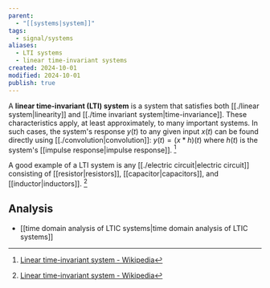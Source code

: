 ```yaml
---
parent:
  - "[[systems|system]]"
tags:
  - signal/systems
aliases:
  - LTI systems
  - linear time-invariant systems
created: 2024-10-01
modified: 2024-10-01
publish: true
---
```

A **linear time-invariant (LTI) system** is a system that satisfies both [[./linear system|linearity]] and [[./time invariant system|time-invariance]]. These characteristics apply, at least approximately, to many important systems. In such cases, the system's response $y(t)$ to any given input $x(t)$ can be found directly using [[./convolution|convolution]]: $y(t) = (x * h)(t)$ where $h(t)$ is the system's [[impulse response|impulse response]]. [^1]

A good example of a LTI system is any [[./electric circuit|electric circuit]] consisting of [[resistor|resistors]], [[capacitor|capacitors]], and [[inductor|inductors]]. [^1]

## Analysis
- [[time domain analysis of LTIC systems|time domain analysis of LTIC systems]]

[^1]: [Linear time-invariant system - Wikipedia](https://en.wikipedia.org/wiki/Linear_time-invariant_system)